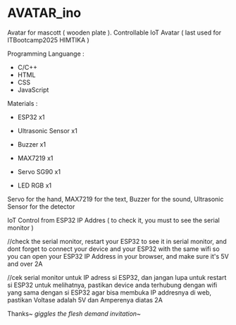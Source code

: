 # AVATAR_ino
Avatar for mascott ( wooden plate ). Controllable IoT Avatar ( last used for ITBootcamp2025 HIMTIKA )

Programming Languange :
- C/C++
- HTML
- CSS
- JavaScript


Materials :

- ESP32 x1

- Ultrasonic Sensor x1

- Buzzer x1

- MAX7219 x1

- Servo SG90 x1

- LED RGB x1


Servo for the hand, MAX7219 for the text, Buzzer for the sound, Ultrasonic Sensor for the detector

IoT Control from ESP32 IP Addres ( to check it, you must to see the serial monitor )

//check the serial monitor, restart your ESP32 to see it in serial monitor, and dont forget to connect your device and your ESP32 with the same wifi so you can open your ESP32 IP Address in your browser, and make sure it's 5V and over 2A


//cek serial monitor untuk IP adress si ESP32, dan jangan lupa untuk restart si ESP32 untuk melihatnya, pastikan device anda terhubung dengan wifi yang sama dengan si ESP32 agar bisa membuka IP addresnya di web, pastikan Voltase adalah 5V dan Amperenya diatas 2A

Thanks~ *giggles* *the flesh demand invitation~*
